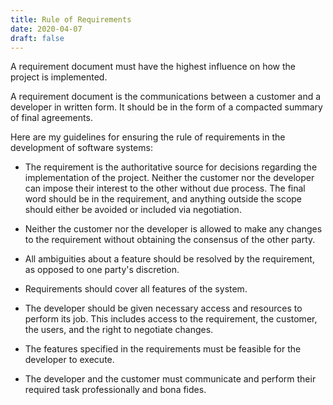 ```yaml
---
title: Rule of Requirements
date: 2020-04-07
draft: false
---
```


A requirement document must have the highest influence on how the project is implemented.

A requirement document is the communications between a customer and a developer in written form.
It should be in the form of a compacted summary of final agreements.

Here are my guidelines for ensuring the rule of requirements in the development of software systems:

- The requirement is the authoritative source for decisions regarding the implementation of the project.
  Neither the customer nor the developer can impose their interest to the other without due process.
  The final word should be in the requirement, and anything outside the scope should either be avoided or included via negotiation.

- Neither the customer nor the developer is allowed to make any changes to the
  requirement without obtaining the consensus of the other party.

- All ambiguities about a feature should be resolved by the requirement, as opposed to one party's discretion.

- Requirements should cover all features of the system.

- The developer should be given necessary access and resources to perform its job.
  This includes access to the requirement, the customer, the users, and the right to negotiate changes.

- The features specified in the requirements must be feasible for the developer to execute.

- The developer and the customer must communicate and perform their required task professionally and bona fides.

